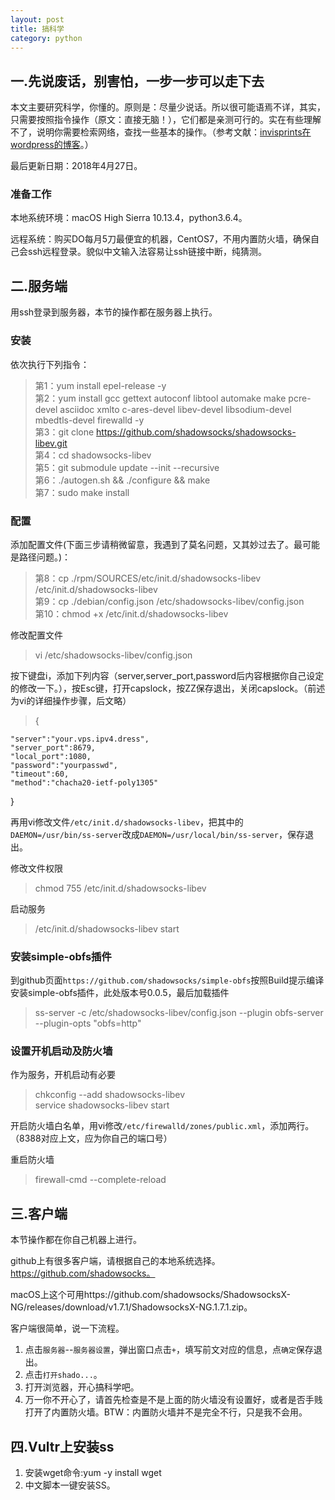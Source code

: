 ```yaml
---
layout: post
title: 搞科学
category: python
---
```

## 一.先说废话，别害怕，一步一步可以走下去
本文主要研究科学，你懂的。原则是：尽量少说话。所以很可能语焉不详，其实，只需要按照指令操作（原文：直接无脑！），它们都是亲测可行的。实在有些理解不了，说明你需要检索网络，查找一些基本的操作。（参考文献：[invisprints在wordpress的博客](https://invisprints.wordpress.com/2017/02/20/shadowsocks-fu-wu-qi-da-jian/)。）

最后更新日期：2018年4月27日。

### 准备工作
本地系统环境：macOS High Sierra 10.13.4，python3.6.4。

远程系统：购买DO每月5刀最便宜的机器，CentOS7，不用内置防火墙，确保自己会ssh远程登录。貌似中文输入法容易让ssh链接中断，纯猜测。

## 二.服务端
用ssh登录到服务器，本节的操作都在服务器上执行。
### 安装
依次执行下列指令：
> 第1：yum install epel-release -y  
> 第2：yum install gcc gettext autoconf libtool automake make pcre-devel asciidoc xmlto c-ares-devel libev-devel libsodium-devel mbedtls-devel firewalld -y  
> 第3：git clone https://github.com/shadowsocks/shadowsocks-libev.git  
> 第4：cd shadowsocks-libev  
> 第5：git submodule update --init --recursive  
> 第6：./autogen.sh && ./configure && make  
> 第7：sudo make install  

### 配置
添加配置文件(下面三步请稍微留意，我遇到了莫名问题，又其妙过去了。最可能是路径问题。)：
> 第8：cp ./rpm/SOURCES/etc/init.d/shadowsocks-libev /etc/init.d/shadowsocks-libev  
> 第9：cp ./debian/config.json /etc/shadowsocks-libev/config.json  
> 第10：chmod +x /etc/init.d/shadowsocks-libev  

修改配置文件
> vi /etc/shadowsocks-libev/config.json  

按下键盘i，添加下列内容（server,server_port,password后内容根据你自己设定的修改一下。），按Esc键，打开capslock，按ZZ保存退出，关闭capslock。（前述为vi的详细操作步骤，后文略）
> {  
> 
    "server":"your.vps.ipv4.dress",
    "server_port":8679,
    "local_port":1080,
    "password":"yourpasswd",
    "timeout":60,
    "method":"chacha20-ietf-poly1305"
}

再用vi修改文件`/etc/init.d/shadowsocks-libev`，把其中的`DAEMON=/usr/bin/ss-server`改成`DAEMON=/usr/local/bin/ss-server`，保存退出。

修改文件权限
> chmod 755 /etc/init.d/shadowsocks-libev  

启动服务
> /etc/init.d/shadowsocks-libev start  

### 安装simple-obfs插件
到github页面`https://github.com/shadowsocks/simple-obfs`按照Build提示编译安装simple-obfs插件，此处版本号0.0.5，最后加载插件
> ss-server -c /etc/shadowsocks-libev/config.json --plugin obfs-server --plugin-opts "obfs=http"  

### 设置开机启动及防火墙
作为服务，开机启动有必要
> chkconfig --add shadowsocks-libev  
> service shadowsocks-libev start  

开启防火墙白名单，用vi修改`/etc/firewalld/zones/public.xml`，添加两行。（8388对应上文，应为你自己的端口号）
> <port protocol="tcp" port="8388"/>  
> <port protocol="udp" port="8388"/>  

重启防火墙
> firewall-cmd --complete-reload  

## 三.客户端
本节操作都在你自己机器上进行。

github上有很多客户端，请根据自己的本地系统选择。https://github.com/shadowsocks。

macOS上这个可用https://github.com/shadowsocks/ShadowsocksX-NG/releases/download/v1.7.1/ShadowsocksX-NG.1.7.1.zip。

客户端很简单，说一下流程。

1. 点击`服务器`--`服务器设置`，弹出窗口点击`+`，填写前文对应的信息，点`确定`保存退出。
2. 点击`打开shado...`。
3. 打开浏览器，开心搞科学吧。
4. 万一你不开心了，请首先检查是不是上面的防火墙没有设置好，或者是否手贱打开了内置防火墙。BTW：内置防火墙并不是完全不行，只是我不会用。

## 四.Vultr上安装ss
1. 安装wget命令:yum -y install wget
2.  中文脚本一键安装SS。